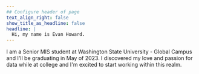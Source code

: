 ```yaml
---
## Configure header of page
text_align_right: false
show_title_as_headline: false
headline: |
  Hi, my name is Evan Howard.
---
```


<!-- this is a subheadline -->
I am a Senior MIS student at Washington State University - Global Campus and I'll
be graduating in May of 2023. I discovered my love and passion for data while at
college and I'm excited to start working within this realm.
